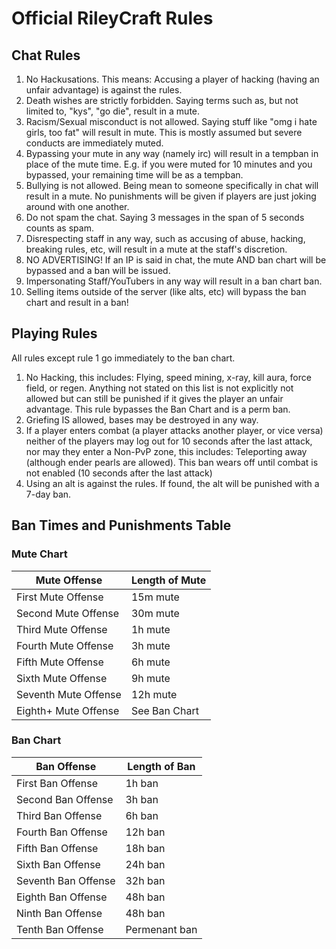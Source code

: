 # Official RileyCraft Rules

## Chat Rules

1) No Hackusations. This means: Accusing a player of hacking (having an unfair advantage) is against the rules.<br/>
2) Death wishes are strictly forbidden. Saying terms such as, but not limited to, "kys", "go die", result in a mute.<br/>
3) Racism/Sexual misconduct is not allowed. Saying stuff like "omg i hate girls, too fat" will result in mute. This is mostly assumed but severe conducts are immediately muted.<br/>
4) Bypassing your mute in any way (namely irc) will result in a tempban in place of the mute time. E.g. if you were muted for 10 minutes and you bypassed, your remaining time will be as a tempban.<br/>
5) Bullying is not allowed. Being mean to someone specifically in chat will result in a mute. No punishments will be given if players are just joking around with one another.<br/>
6) Do not spam the chat. Saying 3 messages in the span of 5 seconds counts as spam.<br/>
7) Disrespecting staff in any way, such as accusing of abuse, hacking, breaking rules, etc, will result in a mute at the staff's discretion.<br/>
8) NO ADVERTISING! If an IP is said in chat, the mute AND ban chart will be bypassed and a ban will be issued.<br/>
9) Impersonating Staff/YouTubers in any way will result in a ban chart ban.<br/>
10) Selling items outside of the server (like alts, etc) will bypass the ban chart and result in a ban!<br/>

## Playing Rules
All rules except rule 1 go immediately to the ban chart.

1) No Hacking, this includes: Flying, speed mining, x-ray, kill aura, force field, or regen. Anything not stated on this list is not explicitly not allowed but can still be punished if it gives the player an unfair advantage. This rule bypasses the Ban Chart and is a perm ban.<br/>
2) Griefing IS allowed, bases may be destroyed in any way.<br/>
3) If a player enters combat (a player attacks another player, or vice versa) neither of the players may log out for 10 seconds after the last attack, nor may they enter a Non-PvP zone, this includes: Teleporting away (although ender pearls are allowed). This ban wears off until combat is not enabled (10 seconds after the last attack)<br/>
4) Using an alt is against the rules. If found, the alt will be punished with a 7-day ban.

## Ban Times and Punishments Table

### Mute Chart

Mute Offense | Length of Mute
--------|-------
First Mute Offense | 15m mute
Second Mute Offense | 30m mute
Third Mute Offense | 1h mute
Fourth Mute Offense | 3h mute
Fifth Mute Offense | 6h mute
Sixth Mute Offense | 9h mute
Seventh Mute Offense | 12h mute
Eighth+ Mute Offense | See Ban Chart

### Ban Chart

Ban Offense | Length of Ban
---------|-------
First Ban Offense | 1h ban
Second Ban Offense | 3h ban
Third Ban Offense | 6h ban
Fourth Ban Offense | 12h ban
Fifth Ban Offense | 18h ban
Sixth Ban Offense | 24h ban
Seventh Ban Offense | 32h ban
Eighth Ban Offense | 48h ban
Ninth Ban Offense | 48h ban
Tenth Ban Offense | Permenant ban
